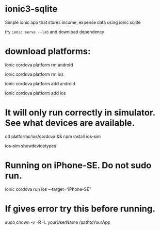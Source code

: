 # ionic3-sqlite
Simple ionic app that stores income, expense data using ionic sqlite

try `ionic serve --lab` and download dependency

# download platforms:

ionic cordova platform rm android

ionic cordova platform rm ios

ionic cordova platform add android

ionic cordova platform add ios

# It will only run correctly in simulator. See what devices are available.

cd platforms/ios/cordova && npm install ios-sim

ios-sim showdevicetypes

# Running on iPhone-SE. Do not sudo run. 

ionic cordova run ios --target=“iPhone-SE”

# If gives error try this before running.

sudo chown -v -R -L yourUserName /pathtoYourApp
